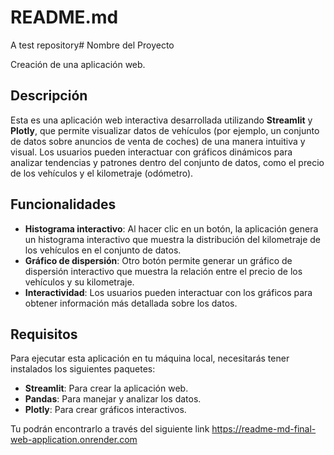# README.md
A test repository# Nombre del Proyecto

Creación de una aplicación web.

## Descripción

Esta es una aplicación web interactiva desarrollada utilizando **Streamlit** y **Plotly**, que permite visualizar datos de vehículos (por ejemplo, un conjunto de datos sobre anuncios de venta de coches) de una manera intuitiva y visual. Los usuarios pueden interactuar con gráficos dinámicos para analizar tendencias y patrones dentro del conjunto de datos, como el precio de los vehículos y el kilometraje (odómetro).

## Funcionalidades

- **Histograma interactivo**: Al hacer clic en un botón, la aplicación genera un histograma interactivo que muestra la distribución del kilometraje de los vehículos en el conjunto de datos.
- **Gráfico de dispersión**: Otro botón permite generar un gráfico de dispersión interactivo que muestra la relación entre el precio de los vehículos y su kilometraje.
- **Interactividad**: Los usuarios pueden interactuar con los gráficos para obtener información más detallada sobre los datos.

## Requisitos

Para ejecutar esta aplicación en tu máquina local, necesitarás tener instalados los siguientes paquetes:

- **Streamlit**: Para crear la aplicación web.
- **Pandas**: Para manejar y analizar los datos.
- **Plotly**: Para crear gráficos interactivos.

Tu podrán encontrarlo a través del siguiente link https://readme-md-final-web-application.onrender.com

